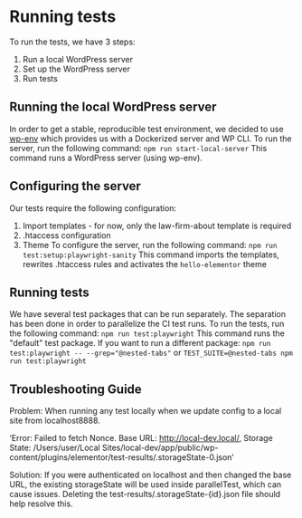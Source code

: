 # Running tests
To run the tests, we have 3 steps:
1. Run a local WordPress server
2. Set up the WordPress server
3. Run tests

## Running the local WordPress server
In order to get a stable, reproducible test environment, we decided to use [wp-env](https://www.npmjs.com/package/@wordpress/env) which provides us with a Dockerized server and WP CLI.
To run the server, run the following command:
`npm run start-local-server`
This command runs a WordPress server (using wp-env).

## Configuring the server
Our tests require the following configuration:
1. Import templates - for now, only the law-firm-about template is required
2. .htaccess configuration
3. Theme
To configure the server, run the following command:
`npm run test:setup:playwright-sanity`
This command imports the templates, rewrites .htaccess rules and activates the `hello-elementor` theme

## Running tests
We have several test packages that can be run separately. The separation has been done in order to parallelize the CI test runs.
To run the tests, run the following command:
`npm run test:playwright`
This command runs the "default" test package.
If you want to run a different package: `npm run test:playwright -- --grep="@nested-tabs"` or
`TEST_SUITE=@nested-tabs npm run test:playwright`

## Troubleshooting Guide
Problem: When running any test locally when we update config to a local site from localhost8888.

‘Error: Failed to fetch Nonce. Base URL: http://local-dev.local/, Storage State: /Users/user/Local Sites/local-dev/app/public/wp-content/plugins/elementor/test-results/.storageState-0.json’

Solution: If you were authenticated on localhost and then changed the base URL, the existing storageState will be used inside parallelTest, which can cause issues. Deleting the test-results/.storageState-{id}.json file should help resolve this.
